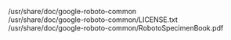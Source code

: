 /usr/share/doc/google-roboto-common  
/usr/share/doc/google-roboto-common/LICENSE.txt  
/usr/share/doc/google-roboto-common/RobotoSpecimenBook.pdf  
